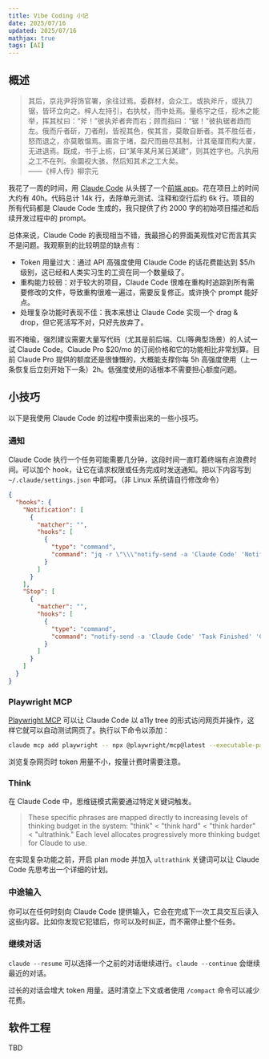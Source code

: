 ```yaml
---
title: Vibe Coding 小记
date: 2025/07/16
updated: 2025/07/16
mathjax: true
tags: [AI]
---
```


## 概述

> 其后，京兆尹将饰官署，余往过焉。委群材，会众工。或执斧斤，或执刀锯，皆环立向之。梓人左持引，右执杖，而中处焉。量栋宇之任，视木之能举，挥其杖曰：“斧！”彼执斧者奔而右；顾而指曰：“锯！”彼执锯者趋而左。俄而斤者斫，刀者削，皆视其色，俟其言，莫敢自断者。其不胜任者，怒而退之，亦莫敢愠焉。画宫于堵，盈尺而曲尽其制，计其毫厘而构大厦，无进退焉。既成，书于上栋，曰“某年某月某日某建”，则其姓字也。凡执用之工不在列。余圜视大骇，然后知其术之工大矣。<br>——《梓人传》柳宗元

我花了一周的时间，用 [Claude Code](https://www.anthropic.com/claude-code) 从头搓了一个[前端 app](https://github.com/alumkal/cob-planner)。花在项目上的时间大约有 40h。代码总计 14k 行，去除单元测试、注释和空行后约 6k 行。项目的所有代码都是 Claude Code 生成的，我只提供了约 2000 字的初始项目描述和后续开发过程中的 prompt。

总体来说，Claude Code 的表现相当不错，我最担心的界面美观性对它而言其实不是问题。我观察到的比较明显的缺点有：

- Token 用量过大：通过 API 高强度使用 Claude Code 的话花费能达到 $5/h 级别，这已经和人类实习生的工资在同一个数量级了。
- 重构能力较弱：对于较大的项目，Claude Code 很难在重构时追踪到所有需要修改的文件，导致重构很难一遍过，需要反复修正。或许换个 prompt 能好点。
- 处理复杂功能时表现不佳：我本来想让 Claude Code 实现一个 drag & drop，但它死活写不对，只好先放弃了。

瑕不掩瑜，强烈建议需要大量写代码（尤其是前后端、CLI等典型场景）的人试一试 Claude Code。Claude Pro $20/mo 的订阅价格和它的功能相比非常划算。目前 Claude Pro 提供的额度还是很慷慨的，大概能支撑你每 5h 高强度使用（上一条恢复后立刻开始下一条）2h。低强度使用的话根本不需要担心额度问题。

## 小技巧

以下是我使用 Claude Code 的过程中摸索出来的一些小技巧。

### 通知

Claude Code 执行一个任务可能需要几分钟，这段时间一直盯着终端有点浪费时间。可以加个 hook，让它在请求权限或任务完成时发送通知。把以下内容写到 `~/.claude/settings.json` 中即可。（非 Linux 系统请自行修改命令）

```json
{
  "hooks": {
    "Notification": [
      {
        "matcher": "",
        "hooks": [
          {
            "type": "command",
            "command": "jq -r \"\\\"notify-send -a 'Claude Code' 'Notification' '\\(.message)'\\\"\" | bash"
          }
        ]
      }
    ],
    "Stop": [
      {
        "matcher": "",
        "hooks": [
          {
            "type": "command",
            "command": "notify-send -a 'Claude Code' 'Task Finished' 'Claude is waiting for your input'"
          }
        ]
      }
    ]
  }
}
```

### Playwright MCP

[Playwright MCP](https://github.com/microsoft/playwright-mcp) 可以让 Claude Code 以 a11y tree 的形式访问网页并操作，这样它就可以自动测试网页了。执行以下命令以添加：

```bash
claude mcp add playwright -- npx @playwright/mcp@latest --executable-path /usr/bin/chromium --isolated --headless
```

浏览复杂网页时 token 用量不小，按量计费时需要注意。

### Think

在 Claude Code 中，思维链模式需要通过特定关键词触发。

> These specific phrases are mapped directly to increasing levels of thinking budget in the system: "think" < "think hard" < "think harder" < "ultrathink." Each level allocates progressively more thinking budget for Claude to use.

在实现复杂功能之前，开启 plan mode 并加入 `ultrathink` 关键词可以让 Claude Code 先思考出一个详细的计划。

### 中途输入

你可以在任何时刻向 Claude Code 提供输入，它会在完成下一次工具交互后读入这些内容。比如你发现它犯错后，你可以及时纠正，而不需停止整个任务。

### 继续对话

`claude --resume` 可以选择一个之前的对话继续进行。`claude --continue` 会继续最近的对话。

过长的对话会增大 token 用量。适时清空上下文或者使用 `/compact` 命令可以减少花费。

## 软件工程

TBD
